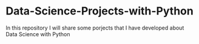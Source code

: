 # Data-Science-Projects-with-Python
In this repository I will share some porjects that I have developed about Data Science with Python
